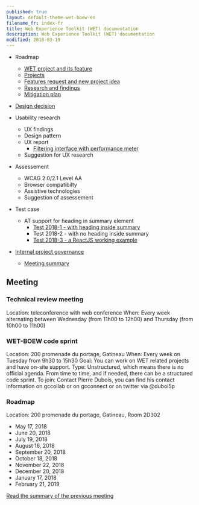 ```yaml
---
published: true
layout: default-theme-wet-boew-en
filename_fr: index-fr
title: Web Experience Toolkit (WET) documentation
description: Web Experience Toolkit (WET) documentation
modified: 2018-03-19
---
```


* Roadmap
	* [WET project and its feature](roadmap-en.html)
	* [Projects](projects-en.html)
	* [Features request and new project idea](projects-en.html#featurerequest)
	* [Research and findings](research-en.html)
	* [Mitigation plan](mitigation-en.html)
* [Design decision](decision/index-en.html)
* Usability research
	* UX findings
	* Design pattern
	* UX report
		* [Filtering interface with performance meter](ux-reports/2018-1.html)
	* Suggestion for UX research
* Assessement
	* WCAG 2.0/2.1 Level AA
	* Browser compatibilty
	* Assistive technologies
	* Suggestion of assessement
* Test case
	* AT support for heading in summary element
		* [Test 2018-1 - with heading inside summary](testcase/2018-1.html)
		* Test 2018-2 - with no heading inside summary
		* [Test 2018-3 - a ReactJS working example](testcase/2018-3.html)

* [Internal project governance](governance/index-en.html)
	* [Meeting summary](governance/meeting.html)

## Meeting

### Technical review meeting
Location: teleconference with web conference
When: Every week alternating between Wednesday (from 11h00 to 12h00) and Thursday (from 10h00 to 11h00)

### WET-BOEW code sprint
Location: 200 promenade du portage, Gatineau
When: Every week on Tuesday from 9h30 to 15h30
Goal: You can work on WET related projects and have on-site support.
Type: Unstructured, which means there is no official agenda. From time to time, and if needed, there can be a structured code sprint.
To join: Contact Pierre Dubois, you can find his contact information on gccollab or on gcconnect or on twitter via @duboi5p

### Roadmap
Location: 200 promenade du portage, Gatineau, Room 2D302

* May 17, 2018
* June 20, 2018
* July 19, 2018
* August 16, 2018
* September 20, 2018
* October 18, 2018
* November 22, 2018
* December 20, 2018
* January 17, 2018
* February 21, 2019

[Read the summary of the previous meeting](governance/meeting.html)